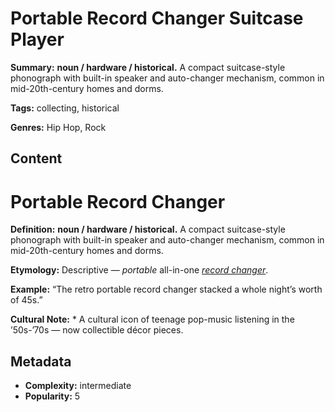 # Portable Record Changer Suitcase Player

**Summary:** **noun / hardware / historical.** A compact suitcase-style phonograph with built-in speaker and auto-changer mechanism, common in mid-20th-century homes and dorms.

**Tags:** collecting, historical

**Genres:** Hip Hop, Rock

## Content

# Portable Record Changer

**Definition:** **noun / hardware / historical.** A compact suitcase-style phonograph with built-in speaker and auto-changer mechanism, common in mid-20th-century homes and dorms.

**Etymology:** Descriptive — *portable* all-in-one *[record changer](../r/record-changer-stack-changer.md)*.

**Example:** “The retro portable record changer stacked a whole night’s worth of 45s.”

**Cultural Note:** * A cultural icon of teenage pop-music listening in the ’50s-’70s — now collectible décor pieces.

## Metadata

- **Complexity:** intermediate
- **Popularity:** 5
